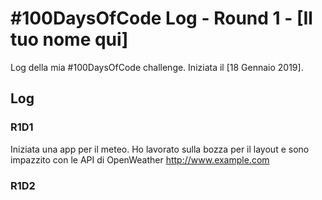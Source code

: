 # #100DaysOfCode Log - Round 1 - [Il tuo nome qui]

Log della mia #100DaysOfCode challenge. Iniziata il [18 Gennaio 2019].

## Log

### R1D1 
Iniziata una app per il meteo. Ho lavorato sulla bozza per il layout e sono impazzito con le API di OpenWeather http://www.example.com

### R1D2

